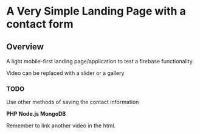 # A Very Simple Landing Page with a contact form

## Overview

A light mobile-first landing page/application to test a firebase functionality.

Video can be replaced with a slider or a gallery

### TODO

Use other methods of saving the contact information

**PHP**
**Node.js**
**MongoDB**

Remember to link another video in the html.
